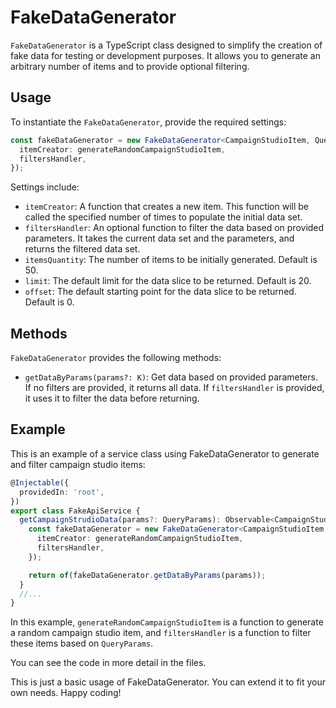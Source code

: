 # FakeDataGenerator
`FakeDataGenerator` is a TypeScript class designed to simplify the creation of fake data for testing or development purposes. It allows you to generate an arbitrary number of items and to provide optional filtering.

## Usage
To instantiate the `FakeDataGenerator`, provide the required settings:
```typescript
const fakeDataGenerator = new FakeDataGenerator<CampaignStudioItem, QueryParams>({
  itemCreator: generateRandomCampaignStudioItem,
  filtersHandler,
});
```

Settings include:

- `itemCreator`: A function that creates a new item. This function will be called the specified number of times to populate the initial data set.
- `filtersHandler`: An optional function to filter the data based on provided parameters. It takes the current data set and the parameters, and returns the filtered data set.
- `itemsQuantity`: The number of items to be initially generated. Default is 50.
- `limit`: The default limit for the data slice to be returned. Default is 20.
- `offset`: The default starting point for the data slice to be returned. Default is 0.

## Methods
`FakeDataGenerator` provides the following methods:

- `getDataByParams(params?: K)`: Get data based on provided parameters. If no filters are provided, it returns all data. If `filtersHandler` is provided, it uses it to filter the data before returning.

## Example
This is an example of a service class using FakeDataGenerator to generate and filter campaign studio items:
```typescript
@Injectable({
  providedIn: 'root',
})
export class FakeApiService {
  getCampaignStrudioData(params?: QueryParams): Observable<CampaignStudioOutputModel> {
    const fakeDataGenerator = new FakeDataGenerator<CampaignStudioItem, QueryParams>({
      itemCreator: generateRandomCampaignStudioItem,
      filtersHandler,
    });

    return of(fakeDataGenerator.getDataByParams(params));
  }
  //...
}
```

In this example, `generateRandomCampaignStudioItem` is a function to generate a random campaign studio item, and `filtersHandler` is a function to filter these items based on `QueryParams`.

You can see the code in more detail in the files.

This is just a basic usage of FakeDataGenerator. You can extend it to fit your own needs. Happy coding!